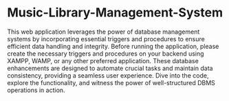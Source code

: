 # Music-Library-Management-System
This web application leverages the power of database management systems by incorporating essential triggers and procedures to ensure efficient data handling and integrity. Before running the application, please create the necessary triggers and procedures on your backend using XAMPP, WAMP, or any other preferred application. These database enhancements are designed to automate crucial tasks and maintain data consistency, providing a seamless user experience. Dive into the code, explore the functionality, and witness the power of well-structured DBMS operations in action.
